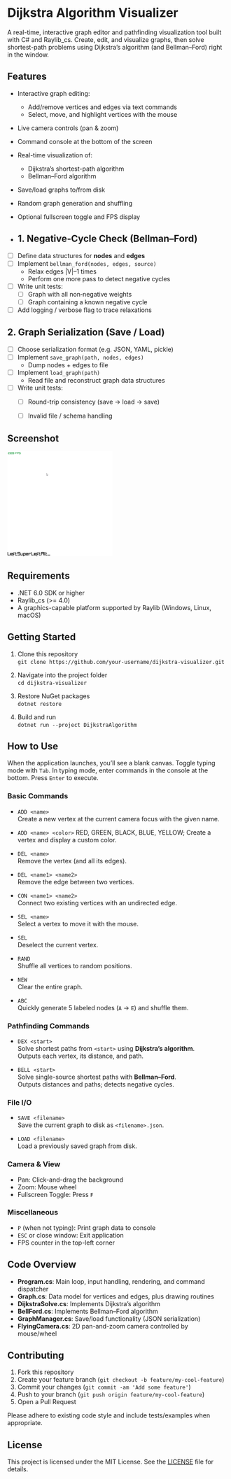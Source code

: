 # Dijkstra Algorithm Visualizer

A real-time, interactive graph editor and pathfinding visualization tool built with C# and Raylib_cs. Create, edit, and visualize graphs, then solve shortest-path problems using Dijkstra’s algorithm (and Bellman–Ford) right in the window.

## Features

- Interactive graph editing:
  - Add/remove vertices and edges via text commands
  - Select, move, and highlight vertices with the mouse
- Live camera controls (pan & zoom)
- Command console at the bottom of the screen
- Real-time visualization of:
  - Dijkstra’s shortest-path algorithm
  - Bellman–Ford algorithm
- Save/load graphs to/from disk
- Random graph generation and shuffling
- Optional fullscreen toggle and FPS display

- ## 1. Negative‐Cycle Check (Bellman–Ford)
- [ ] Define data structures for **nodes** and **edges**  
- [ ] Implement `bellman_ford(nodes, edges, source)`  
  - Relax edges |V|–1 times  
  - Perform one more pass to detect negative cycles  
- [ ] Write unit tests:
  - [ ] Graph with all non‐negative weights  
  - [ ] Graph containing a known negative cycle  
- [ ] Add logging / verbose flag to trace relaxations  

## 2. Graph Serialization (Save / Load)
- [ ] Choose serialization format (e.g. JSON, YAML, pickle)  
- [ ] Implement `save_graph(path, nodes, edges)`  
  - Dump nodes + edges to file  
- [ ] Implement `load_graph(path)`  
  - Read file and reconstruct graph data structures  
- [ ] Write unit tests:
  - [ ] Round-trip consistency (save → load → save)  
  - [ ] Invalid file / schema handling  


## Screenshot

![Demo Screenshot](./screenshots/output.gif)


## Requirements

- .NET 6.0 SDK or higher
- Raylib_cs (>= 4.0)
- A graphics-capable platform supported by Raylib (Windows, Linux, macOS)

## Getting Started

1. Clone this repository  
   `git clone https://github.com/your-username/dijkstra-visualizer.git`

2. Navigate into the project folder  
   `cd dijkstra-visualizer`

3. Restore NuGet packages  
   `dotnet restore`

4. Build and run  
   `dotnet run --project DijkstraAlgorithm`

## How to Use

When the application launches, you’ll see a blank canvas. Toggle typing mode with `Tab`. In typing mode, enter commands in the console at the bottom. Press `Enter` to execute.

### Basic Commands

- `ADD <name>`  
  Create a new vertex at the current camera focus with the given name.  
- `ADD <name> <color>` 
  RED,  GREEN, BLACK, BLUE, YELLOW;
  Create a vertex and display a custom color.

- `DEL <name>`  
  Remove the vertex (and all its edges).

- `DEL <name1> <name2>`  
  Remove the edge between two vertices.

- `CON <name1> <name2>`  
  Connect two existing vertices with an undirected edge.

- `SEL <name>`  
  Select a vertex to move it with the mouse.  
- `SEL`  
  Deselect the current vertex.

- `RAND`  
  Shuffle all vertices to random positions.

- `NEW`  
  Clear the entire graph.

- `ABC`  
  Quickly generate 5 labeled nodes (`A` → `E`) and shuffle them.

### Pathfinding Commands

- `DEX <start>`  
  Solve shortest paths from `<start>` using **Dijkstra’s algorithm**.  
  Outputs each vertex, its distance, and path.

- `BELL <start>`  
  Solve single-source shortest paths with **Bellman–Ford**.  
  Outputs distances and paths; detects negative cycles.

### File I/O

- `SAVE <filename>`  
  Save the current graph to disk as `<filename>.json`.

- `LOAD <filename>`  
  Load a previously saved graph from disk.

### Camera & View

- Pan: Click-and-drag the background  
- Zoom: Mouse wheel  
- Fullscreen Toggle: Press `F`

### Miscellaneous

- `P` (when not typing): Print graph data to console  
- `ESC` or close window: Exit application  
- FPS counter in the top-left corner  

## Code Overview

- **Program.cs**: Main loop, input handling, rendering, and command dispatcher  
- **Graph.cs**: Data model for vertices and edges, plus drawing routines  
- **DijkstraSolve.cs**: Implements Dijkstra’s algorithm  
- **BellFord.cs**: Implements Bellman–Ford algorithm  
- **GraphManager.cs**: Save/load functionality (JSON serialization)  
- **FlyingCamera.cs**: 2D pan-and-zoom camera controlled by mouse/wheel  

## Contributing

1. Fork this repository  
2. Create your feature branch (`git checkout -b feature/my-cool-feature`)  
3. Commit your changes (`git commit -am 'Add some feature'`)  
4. Push to your branch (`git push origin feature/my-cool-feature`)  
5. Open a Pull Request

Please adhere to existing code style and include tests/examples when appropriate.

## License

This project is licensed under the MIT License. See the [LICENSE](LICENSE) file for details.

